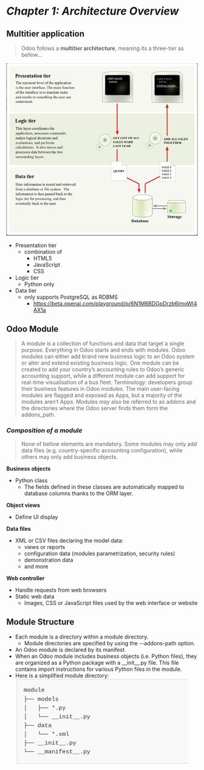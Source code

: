 # **_Chapter 1: Architecture Overview_**

## **Multitier application**

> Odoo follows a **multitier architecture**, meaning its a three-tier as bellow...

![Alt arch-layers](pic/01.jpg)

- Presentation tier
  - combination of
    - HTML5
    - JavaScript
    - CSS
- Logic tier
  - Python only
- Data tier
  - only supports PostgreSQL as RDBMS
    - https://beta.openai.com/playground/p/6N1M6BDGpDrzb6lmoWI4AX1a

## **Odoo Module**

> A module is a collection of functions and data that target a single purpose.
> Everything in Odoo starts and ends with modules.
> Odoo modules can either add brand new business logic to an Odoo system or alter and extend existing business logic. One module can be created to add your country’s accounting rules to Odoo’s generic accounting support, while a different module can add support for real-time visualisation of a bus fleet.
> Terminology: developers group their business features in Odoo modules. The main user-facing modules are flagged and exposed as Apps, but a majority of the modules aren’t Apps. Modules may also be referred to as addons and the directories where the Odoo server finds them form the addons_path.

### _Composition of a module_

> None of bellow elements are mandatory. Some modules may only add data files (e.g. country-specific accounting configuration), while others may only add business objects.

**Business objects**

- Python class
  - The fields defined in these classes are automatically mapped to database columns thanks to the ORM layer.

**Object views**

- Define UI display

**Data files**

- XML or CSV files declaring the model data:
  - views or reports
  - configuration data (modules parametrization, security rules)
  - demonstration data
  - and more

**Web controller**

- Handle requests from web browsers
- Static web data
  - Images, CSS or JavaScript files used by the web interface or website

## **Module Structure**

- Each module is a directory within a module directory.
  - Module directories are specified by using the --addons-path option.
- An Odoo module is declared by its manifest.
- When an Odoo module includes business objects (i.e. Python files), they are organized as a Python package with a \_\_init\_\_.py file. This file contains import instructions for various Python files in the module.
- Here is a simplified module directory:
  ![Alt](pic/02.jpg)

